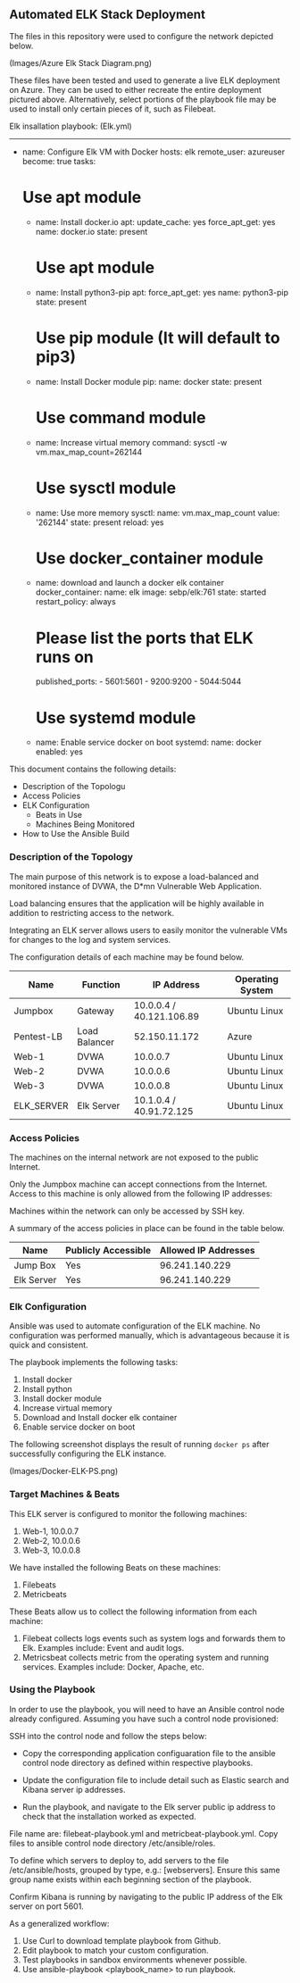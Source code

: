 ## Automated ELK Stack Deployment

The files in this repository were used to configure the network depicted below.

(Images/Azure Elk Stack Diagram.png)

These files have been tested and used to generate a live ELK deployment on Azure. They can be used to either recreate the entire deployment pictured above. Alternatively, select portions of the playbook file may be used to install only certain pieces of it, such as Filebeat.

Elk insallation playbook: (Elk.yml)
  - ---
- name: Configure Elk VM with Docker
  hosts: elk
  remote_user: azureuser
  become: true
  tasks:
    # Use apt module
    - name: Install docker.io
      apt:
        update_cache: yes
        force_apt_get: yes
        name: docker.io
        state: present

      # Use apt module
    - name: Install python3-pip
      apt:
        force_apt_get: yes
        name: python3-pip
        state: present

      # Use pip module (It will default to pip3)
    - name: Install Docker module
      pip:
        name: docker
        state: present

      # Use command module
    - name: Increase virtual memory
      command: sysctl -w vm.max_map_count=262144

      # Use sysctl module
    - name: Use more memory
      sysctl:
        name: vm.max_map_count
        value: '262144'
        state: present
        reload: yes


      # Use docker_container module
    - name: download and launch a docker elk container
      docker_container:
        name: elk
        image: sebp/elk:761
        state: started
        restart_policy: always
        # Please list the ports that ELK runs on
        published_ports:
          -  5601:5601
          -  9200:9200
          -  5044:5044

      # Use systemd module
    - name: Enable service docker on boot
      systemd:
        name: docker
        enabled: yes

This document contains the following details:
- Description of the Topologu
- Access Policies
- ELK Configuration
  - Beats in Use
  - Machines Being Monitored
- How to Use the Ansible Build


### Description of the Topology

The main purpose of this network is to expose a load-balanced and monitored instance of DVWA, the D*mn Vulnerable Web Application.

Load balancing ensures that the application will be highly available in addition to restricting access to the network.

Integrating an ELK server allows users to easily monitor the vulnerable VMs for changes to the log and system services.

The configuration details of each machine may be found below.

| Name       | Function      | IP Address                | Operating System |
|------------|---------------|---------------------------|------------------|
| Jumpbox    | Gateway       |  10.0.0.4 / 40.121.106.89 | Ubuntu Linux     |
| Pentest-LB | Load Balancer | 52.150.11.172             | Azure            |
| Web-1      | DVWA          | 10.0.0.7                  | Ubuntu Linux     |
| Web-2      | DVWA          | 10.0.0.6                  | Ubuntu Linux     |
| Web-3      | DVWA          | 10.0.0.8                  | Ubuntu Linux     |
| ELK_SERVER | Elk Server    | 10.1.0.4 / 40.91.72.125   | Ubuntu Linux     |

### Access Policies

The machines on the internal network are not exposed to the public Internet. 

Only the Jumpbox machine can accept connections from the Internet. Access to this machine is only allowed from the following IP addresses:

Machines within the network can only be accessed by SSH key.

A summary of the access policies in place can be found in the table below.

| Name       | Publicly Accessible | Allowed IP Addresses |
|------------|---------------------|----------------------|
| Jump Box   | Yes                 | 96.241.140.229       |
| Elk Server | Yes                 | 96.241.140.229       |

### Elk Configuration

Ansible was used to automate configuration of the ELK machine. No configuration was performed manually, which is advantageous because it is quick and consistent.

The playbook implements the following tasks:

1.  Install docker
2.  Install python
3.  Install docker module
4.  Increase virtual memory
5.  Download and Install docker elk container
6.  Enable service docker on boot

The following screenshot displays the result of running `docker ps` after successfully configuring the ELK instance.

(Images/Docker-ELK-PS.png)

### Target Machines & Beats
This ELK server is configured to monitor the following machines:
1.  Web-1, 10.0.0.7
2.  Web-2, 10.0.0.6
3.  Web-3, 10.0.0.8

We have installed the following Beats on these machines:
1.  Filebeats
2.  Metricbeats

These Beats allow us to collect the following information from each machine:
1.  Filebeat collects logs events such as system logs and forwards them to Elk. Examples include: Event and audit logs.
2.  Metricsbeat collects metric from the operating system and running services. Examples include: Docker, Apache, etc.

### Using the Playbook
In order to use the playbook, you will need to have an Ansible control node already configured. Assuming you have such a control node provisioned: 

SSH into the control node and follow the steps below:
- Copy the corresponding application configuaration file to the ansible control node directory as defined within respective playbooks.

- Update the configuration file to include detail such as Elastic search and Kibana server ip addresses.

- Run the playbook, and navigate to the Elk server public ip address to check that the installation worked as expected.

File name are: filebeat-playbook.yml and metricbeat-playbook.yml. Copy files to ansible control node directory /etc/ansible/roles.

To define which servers to deploy to, add servers to the file /etc/ansible/hosts, grouped by type, e.g.: [webservers]. Ensure this same group name exists within each beginning section of the playbook.

Confirm Kibana is running by navigating to the public IP address of the Elk server on port 5601.

As a generalized workflow: 
1.  Use Curl to download template playbook from Github. 
2.  Edit playbook to match your custom configuration.
3.  Test playbooks in sandbox environments whenever possible.
4.  Use ansible-playbook <playbook_name> to run playbook.